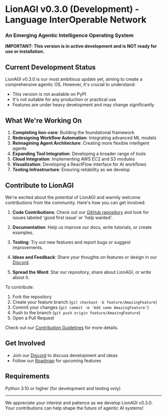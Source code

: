 # LionAGI v0.3.0 (Development) - Language InterOperable Network
### An Emerging Agentic Intelligence Operating System

**IMPORTANT: This version is in active development and is NOT ready for use or installation.**

## Current Development Status

LionAGI v0.3.0 is our most ambitious update yet, aiming to create a comprehensive agentic OS. However, it's crucial to understand:

- This version is not available on PyPI
- It's not suitable for any production or practical use
- Features are under heavy development and may change significantly

## What We're Working On

1. **Completing lion-core**: Building the foundational framework
2. **Redesigning Workflow Automation**: Integrating advanced ML models
3. **Reimagining Agent Architecture**: Creating more flexible intelligent agents
4. **Expanding Tool Integration**: Developing a broader range of tools
5. **Cloud Integration**: Implementing AWS EC2 and S3 modules
6. **Visualization**: Developing a ReactFlow interface for AI workflows
7. **Testing Infrastructure**: Ensuring reliability as we develop

## Contribute to LionAGI

We're excited about the potential of LionAGI and warmly welcome contributions from the community. Here's how you can get involved:

1. **Code Contributions**: Check out our [GitHub repository](https://github.com/lion-agi/lionagi) and look for issues labeled 'good first issue' or 'help wanted'.

2. **Documentation**: Help us improve our docs, write tutorials, or create examples.

3. **Testing**: Try out new features and report bugs or suggest improvements.

4. **Ideas and Feedback**: Share your thoughts on features or design in our [Discord](https://discord.gg/aqSJ2v46vu).

5. **Spread the Word**: Star our repository, share about LionAGI, or write about it.

To contribute:
1. Fork the repository
2. Create your feature branch (`git checkout -b feature/AmazingFeature`)
3. Commit your changes (`git commit -m 'Add some AmazingFeature'`)
4. Push to the branch (`git push origin feature/AmazingFeature`)
5. Open a Pull Request

Check out our [Contribution Guidelines](CONTRIBUTING.md) for more details.

## Get Involved

- Join our [Discord](https://discord.gg/aqSJ2v46vu) to discuss development and ideas
- Follow our [Roadmap](https://trello.com/b/3seomsrI/lionagi) for upcoming features

## Requirements

Python 3.10 or higher (for development and testing only)

---

We appreciate your interest and patience as we develop LionAGI v0.3.0. Your contributions can help shape the future of agentic AI systems!
